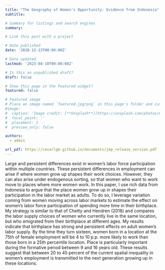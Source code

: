 ```yaml
---
title: "The Geography of Women's Opportunity: Evidence from Indonesia"
subtitle:

# Summary for listings and search engines
summary: 

# Link this post with a project

# Date published
date: '2020-12-13T00:00:00Z'

# Date updated
lastmod: '2023-04-10T00:00:00Z'

# Is this an unpublished draft?
draft: false

# Show this page in the Featured widget?
featured: false

# Featured image
# Place an image named `featured.jpg/png` in this page's folder and customize its options here.
#image:
#  caption: 'Image credit: [**Unsplash**](https://unsplash.com/photos/CpkOjOcXdUY)'
#  focal_point: ''
#  placement: 2
#  preview_only: false

authors:
  - admin

url_pdf: https://cesarlgm.github.io/documents/jmp_release_version.pdf
---
```


Large and persistent differences exist in women’s labor force participation within multiple countries. These persistent differences in employment can arise if where women grow up shapes their work choices. However, they can also arise under endogenous sorting, so that women who want to work move to places where more women work. In this paper, I use rich data from Indonesia to argue that the place women grow up in shapes their participation in the labor market as adults. To do so, I leverage variation coming from women moving across labor markets to estimate the effect on women’s labor force participation of spending more time in their birthplace. My strategy is similar to that of Chetty and Hendren (2018) and compares the labor supply choices of women who currently live in the same location, but who emigrated from their birthplace at different ages. My results indicate that birthplace has strong and persistent effects on adult women’s labor supply. By the time they turn sixteen, women born in a location at the 75th of female employment will be 4 to 10 p.p. more likely to work than those born in a 25th percentile location. Place is particularly important during the formative period between 9 and 16 years old. These results suggest that between 20 to 45 percent of the current spatial inequality in women’s employment is transmitted to the next generation growing up in these locations.